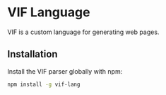 # VIF Language

VIF  is a custom language for generating web pages.

## Installation

Install the VIF parser globally with npm:

```bash
npm install -g vif-lang
